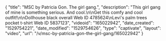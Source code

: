 {
    "title": "MSC by Patricia Gon. The girl gang.",
    "description": "This girl gang of mine is something serious. And cool.\n\nGet this comfy and cool outfit!\n\nDollhouse black overall Web ID 4785624\nLevi's palm trees pocket t-shirt Web ID 5837123",
    "videoid": "165022942",
    "date_created": "1529754221",
    "date_modified": "1529754626",
    "type": "captivate",
    "layout": "video",
    "url": "\/v\/msc-by-patricia-gon-the-girl-gang\/165022942"
}